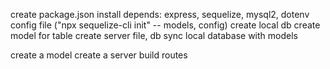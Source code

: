 
create package.json
install depends: express, sequelize, mysql2, dotenv
config file ("npx sequelize-cli init" -- models, config)
create local db
create model for table
create server file, db sync local database with models



create a model
create a server
build routes
